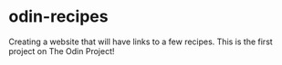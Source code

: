 # odin-recipes
Creating a website that will have links to a few recipes. This is the first project on The Odin Project!